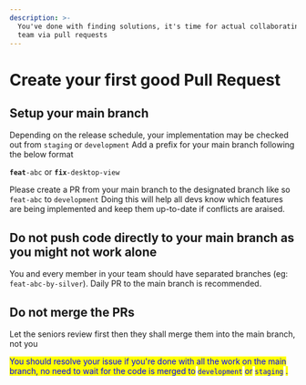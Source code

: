 ```yaml
---
description: >-
  You've done with finding solutions, it's time for actual collaborating with
  team via pull requests
---
```


# Create your first good Pull Request

## Setup your main branch

Depending on the release schedule, your implementation may be checked out from `staging` or `development` Add a prefix for your main branch following the below format

**`feat`**`-abc` or **`fix`**`-desktop-view`

Please create a PR from your main branch to the designated branch like so `feat-abc` to `development` Doing this will help all devs know which features are being implemented and keep them up-to-date if conflicts are araised.

## Do not push code directly to your main branch as you might not work alone

You and every member in your team should have separated branches (eg: `feat-abc-by-silver`). Daily PR to the main branch is recommended.&#x20;

## Do not merge the PRs

Let the seniors review first then they shall merge them into the main branch, not you

<mark style="color:blue;">You should resolve your issue if you're done with all the work on the main branch, no need to wait for the code is merged to</mark> <mark style="color:blue;"></mark><mark style="color:blue;">`development`</mark> <mark style="color:blue;"></mark><mark style="color:blue;">or</mark> <mark style="color:blue;"></mark><mark style="color:blue;">`staging`</mark> <mark style="color:blue;"></mark><mark style="color:blue;">.</mark>
